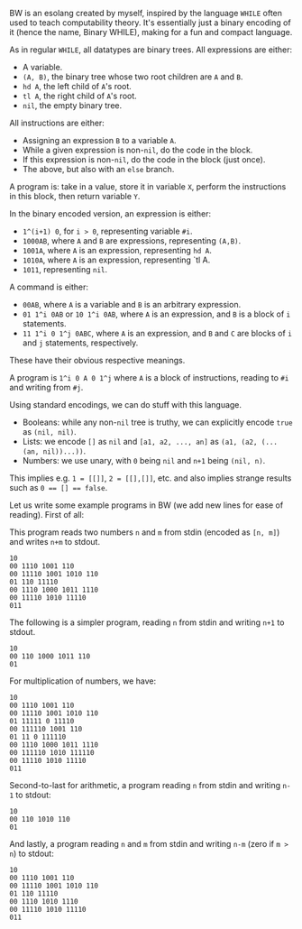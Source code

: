BW is an esolang created by myself, inspired by the language `WHILE` often used to teach computability theory. It's essentially just a binary encoding of it (hence the name, Binary WHILE), making for a fun and compact language.

As in regular `WHILE`, all datatypes are binary trees. All expressions are either:

- A variable.
- `(A, B)`, the binary tree whose two root children are `A` and `B`.
- `hd A`, the left child of `A`'s root.
- `tl A`, the right child of `A`'s root.
- `nil`, the empty binary tree.

All instructions are either:

- Assigning an expression `B` to a variable `A`.
- While a given expression is non-`nil`, do the code in the block.
- If this expression is non-`nil`, do the code in the block (just once).
- The above, but also with an `else` branch.

A program is: take in a value, store it in variable `X`, perform the instructions in this block, then return variable `Y`.

In the binary encoded version, an expression is either:

- `1^(i+1) 0`, for `i > 0`, representing variable `#i`.
- `1000AB`, where `A` and `B` are expressions, representing `(A,B)`.
- `1001A`, where `A` is an expression, representing `hd A`.
- `1010A`, where `A` is an expression, representing `tl A.
- `1011`, representing `nil`.

A command is either:

- `00AB`, where `A` is a variable and `B` is an arbitrary expression.
- `01 1^i 0AB` or `10 1^i 0AB`, where `A` is an expression, and `B` is a block of `i` statements.
- `11 1^i 0 1^j 0ABC`, where `A` is an expression, and `B` and `C` are blocks of `i` and `j` statements, respectively.

These have their obvious respective meanings.

A program is `1^i 0 A 0 1^j` where `A` is a block of instructions, reading to `#i` and writing from `#j`.

Using standard encodings, we can do stuff with this language.

- Booleans: while any non-`nil` tree is truthy, we can explicitly encode `true` as `(nil, nil)`.
- Lists: we encode `[]` as `nil` and `[a1, a2, ..., an]` as `(a1, (a2, (...(an, nil))...))`.
- Numbers: we use unary, with `0` being `nil` and `n+1` being `(nil, n)`.

This implies e.g. `1 = [[]]`, `2 = [[],[]]`, etc. and also implies strange results such as `0 == [] == false`.

Let us write some example programs in BW (we add new lines for ease of reading). First of all:

This program reads two numbers `n` and `m` from stdin (encoded as `[n, m]`) and writes `n+m` to stdout.

```
10
00 1110 1001 110
00 11110 1001 1010 110
01 110 11110
00 1110 1000 1011 1110
00 11110 1010 11110
011
```

The following is a simpler program, reading `n` from stdin and writing `n+1` to stdout.

```
10
00 110 1000 1011 110
01
```

For multiplication of numbers, we have:

```
10
00 1110 1001 110
00 11110 1001 1010 110
01 11111 0 11110
00 111110 1001 110
01 11 0 111110
00 1110 1000 1011 1110
00 111110 1010 111110
00 11110 1010 11110
011
```

Second-to-last for arithmetic, a program reading `n` from stdin and writing `n-1` to stdout:

```
10
00 110 1010 110
01
```

And lastly, a program reading `n` and `m` from stdin and writing `n-m` (zero if `m > n`) to stdout:

```
10
00 1110 1001 110
00 11110 1001 1010 110
01 110 11110
00 1110 1010 1110
00 11110 1010 11110
011
```
